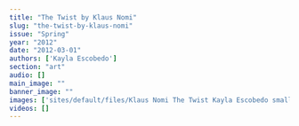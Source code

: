 ```yaml
---
title: "The Twist by Klaus Nomi"
slug: "the-twist-by-klaus-nomi"
issue: "Spring"
year: "2012"
date: "2012-03-01"
authors: ['Kayla Escobedo']
section: "art"
audio: []
main_image: ""
banner_image: ""
images: ['sites/default/files/Klaus Nomi The Twist Kayla Escobedo small version.jpg']
videos: []
---
```

